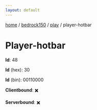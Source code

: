 ```yaml
---
layout: default
---
```


[home](/)  /  [bedrock150](/protocol/bedrock150)  /  [play](/protocol/bedrock150/play)  /  player-hotbar

# Player-hotbar

**Id**: 48

**Id** (hex): 30

**Id** (bin): 00110000

**Clientbound**: ✖️

**Serverbound**: ✖️

